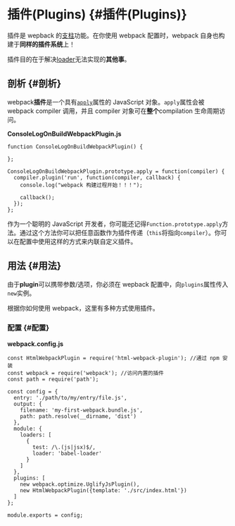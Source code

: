 # 插件\(Plugins\) {#插件(Plugins)}

插件是 wepback 的[支柱](https://github.com/webpack/tapable)功能。在你使用 webpack 配置时，webpack 自身也构建于**同样的插件系统**上！

插件目的在于解决[loader](http://www.css88.com/doc/webpack2/concepts/loaders)无法实现的**其他事**。

## 剖析 {#剖析}

webpack**插件**是一个具有[`apply`](https://developer.mozilla.org/en-US/docs/Web/JavaScript/Reference/Global_Objects/Function/apply)属性的 JavaScript 对象。`apply`属性会被 webpack compiler 调用，并且 compiler 对象可在**整个**compilation 生命周期访问。

**ConsoleLogOnBuildWebpackPlugin.js**

```
function ConsoleLogOnBuildWebpackPlugin() {

};

ConsoleLogOnBuildWebpackPlugin.prototype.apply = function(compiler) {
  compiler.plugin('run', function(compiler, callback) {
    console.log("webpack 构建过程开始！！！");

    callback();
  });
};
```

作为一个聪明的 JavaScript 开发者，你可能还记得`Function.prototype.apply`方法。通过这个方法你可以把任意函数作为插件传递（`this`将指向`compiler`）。你可以在配置中使用这样的方式来内联自定义插件。

## 用法 {#用法}

由于**plugin**可以携带参数/选项，你必须在 wepback 配置中，向`plugins`属性传入`new`实例。

根据你如何使用 webpack，这里有多种方式使用插件。

### 配置 {#配置}

**webpack.config.js**

```
const HtmlWebpackPlugin = require('html-webpack-plugin'); //通过 npm 安装
const webpack = require('webpack'); //访问内置的插件
const path = require('path');

const config = {
  entry: './path/to/my/entry/file.js',
  output: {
    filename: 'my-first-webpack.bundle.js',
    path: path.resolve(__dirname, 'dist')
  },
  module: {
    loaders: [
      {
        test: /\.(js|jsx)$/,
        loader: 'babel-loader'
      }
    ]
  },
  plugins: [
    new webpack.optimize.UglifyJsPlugin(),
    new HtmlWebpackPlugin({template: './src/index.html'})
  ]
};

module.exports = config;
```



